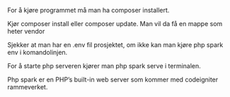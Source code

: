 For å kjøre programmet må man ha composer installert.

Kjør composer install eller composer update. Man vil da få en mappe som heter vendor

Sjekker at man har en .env fil prosjektet, om ikke kan man kjøre php spark env i komandolinjen. 

For å starte php serveren kjører man php spark serve i terminalen.

Php spark er en PHP’s built-in web server som kommer med codeigniter rammeverket.